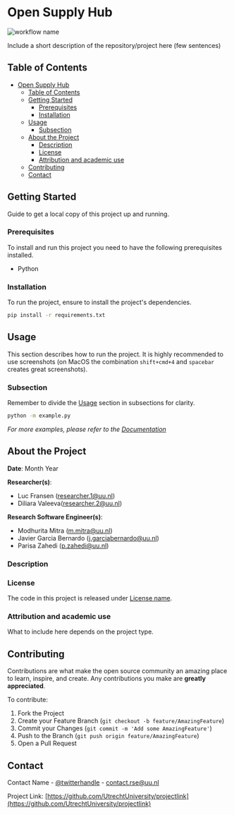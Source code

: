 # Open Supply Hub

<!-- Include Github badges here (optional) -->
<!-- e.g. Github Actions workflow status -->
![workflow name](https://github.com/UtrechtUniversity/<REPOSITORY>/workflows/<WORKFLOW_NAME_OR_FILE_PATH>/badge.svg)

Include a short description of the repository/project here (few sentences)

<!-- TABLE OF CONTENTS -->
## Table of Contents

- [Open Supply Hub](#project-title)
  - [Table of Contents](#table-of-contents)
  - [Getting Started](#getting-started)
    - [Prerequisites](#prerequisites)
    - [Installation](#installation)
  - [Usage](#usage)
    - [Subsection](#subsection)
  - [About the Project](#about-the-project)
    - [Description](#description)  
    - [License](#license)
    - [Attribution and academic use](#attribution-and-academic-use)
  - [Contributing](#contributing)
  - [Contact](#contact)

<!-- GETTING STARTED -->
## Getting Started

Guide to get a local copy of this project up and running.

### Prerequisites

To install and run this project you need to have the following prerequisites installed.

- Python

### Installation

To run the project, ensure to install the project's dependencies.

```sh
pip install -r requirements.txt
```

<!-- USAGE -->
## Usage

This section describes how to run the project. It is highly recommended to use screenshots (on MacOS the combination `shift+cmd+4` and `spacebar` creates great screenshots).

### Subsection

Remember to divide the [Usage](#Usage) section in subsections for clarity.

```sh
python -m example.py
```

_For more examples, please refer to the [Documentation](sphinx-doc-website)_

<!-- ABOUT THE PROJECT -->
## About the Project

**Date**: Month Year

**Researcher(s)**:

- Luc Fransen  (researcher.1@uu.nl)
- Diliara Valeeva(researcher.2@uu.nl)

**Research Software Engineer(s)**:

- Modhurita Mitra (m.mitra@uu.nl)
- Javier Garcia Bernardo (j.garciabernardo@uu.nl)
- Parisa Zahedi (p.zahedi@uu.nl)


<!-- A more elaborate description about the project/software (compared to the top of this page) can be included here-->
### Description

<!-- Do not forget to also include the license in a separate file(LICENSE[.txt/.md]) and link it properly. -->
### License

The code in this project is released under [License name](LICENSE).

### Attribution and academic use

What to include here depends on the project type.

<!-- CONTRIBUTING -->
## Contributing

Contributions are what make the open source community an amazing place to learn, inspire, and create. Any contributions you make are **greatly appreciated**.

To contribute:

1. Fork the Project
2. Create your Feature Branch (`git checkout -b feature/AmazingFeature`)
3. Commit your Changes (`git commit -m 'Add some AmazingFeature'`)
4. Push to the Branch (`git push origin feature/AmazingFeature`)
5. Open a Pull Request

<!-- CONTACT -->
## Contact

Contact Name - [@twitterhandle](https://twitter.com/username) - contact.rse@uu.nl

Project Link: [https://github.com/UtrechtUniversity/projectlink](https://github.com/UtrechtUniversity/projectlink)
